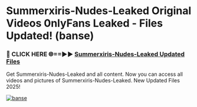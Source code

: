 # Summerxiris-Nudes-Leaked Original Videos 0nlyFans Leaked - Files Updated! (banse)

<h3>🔴 CLICK HERE 🌐==►► <a href="https://tinyurl.com/4mcuefdz" rel="nofollow">Summerxiris-Nudes-Leaked Updated Files</a></h3>

Get Summerxiris-Nudes-Leaked and all content. Now you can access all videos and pictures of Summerxiris-Nudes-Leaked. New Updated Files 2025!

[![banse](https://i.imgur.com/StAQSOY.gif)](https://tinyurl.com/4mcuefdz)
